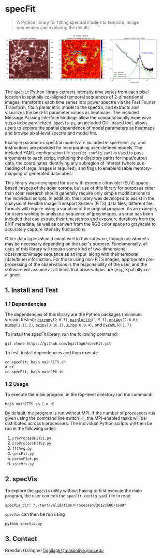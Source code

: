 # specFit

> A Python library for fitting spectral models to temporal image sequences and exploring the results 

![Example Image](https://github.com/bgallag6/specFit/blob/master/images/exampleImage1B.png)

The `specFit` Python library extracts intensity time series from each pixel location in spatially co-aligned temporal sequences of 2-dimensional images, transforms each time series into power spectra via the Fast Fourier Transform, fits a parametric model to the spectra, and extracts and visualizes the best-fit parameter values as heatmaps.  The included Message Passing Interface bindings allow the computationally expensive steps to be parallelized. `specVis.py`, an included GUI-based tool, allows users to explore the spatial dependence of model parameters as heatmaps and browse pixel-level spectra and model fits.

Example parametric spectral models are included in `specModel.py`, and instructions are provided for incorporating user-defined models.  The included YAML configuration file `specFit_config.yaml` is used to pass arguments to each script, including the directory paths for input/output data, the coordinates identifying any subregion of interest (where sub-fielding of large images is required), and flags to enable/disable memory-mapping of generated datacubes.

This library was developed for use with extreme ultraviolet (EUV) space-based images of the solar corona, but use of this library for purposes other than solar research should generally require only simple modifications to the individual scripts.  In addition, this library was developed to assist in the analysis of Flexible Image Transport System (FITS) data files; different file formats will require using a variation of the original program.  As an example, for users wishing to analyze a sequence of jpeg images, a script has been included that can extract their timestamps and exposure durations from the EXIF metadata, as well as convert from the RGB color space to grayscale to accurately capture intensity fluctuations.  

Other data types should adapt well to this software, though adjustments may be necessary depending on the user's purpose. Fundamentally, all uses of this library will require some kind of two-dimensional observation/image sequence as an input, along with their temporal (date/time) information. For those using non-FITS images, appropriate pre-processing of the observations is the responsibility of the user, and the software will assume at all times that observations are (e.g.) spatially co-aligned. 

## 1. Install and Test

### 1.1 Dependencies

The dependencies of this library are the Python packages (minimum version tested): [`astropy`](https://github.com/astropy/astropy)`(2.0.3)`, [`matplotlib`](https://github.com/matplotlib/matplotlib)`(1.5.1)`, [`mpi4py`](https://github.com/mpi4py/mpi4py)`(2.0.0)`, [`numpy`](https://github.com/numpy/numpy)`(1.11.2)`, [`scipy`](https://github.com/scipy/scipy)`(0.18.1)`, [`sunpy`](https://github.com/sunpy/sunpy)`(0.8.4)`, and [`PyYAML`](https://github.com/yaml/pyyaml)`(0.1.7)`.

To install the specFit library, run the following command:

```
git clone https://github.com/bgallag6/specFit.git
```

To test, install dependencies and then execute

```
cd specFit; bash mainFITS.sh
# or
cd specFit; bash mainJPG.sh
```

### 1.2 Usage

To execute the main program, in the top-level directory run the command:

```
bash mainFITS.sh [-n N]
```

By default, the program is run without MPI. If the number of processors `N` is given using the command line switch `-n`, the MPI-enabled tasks will be distributed across `N` processors.  The individual Python scripts will then be run in the following order:

1. `preProcessFITS1.py`
2. `preProcessFITS2.py`
3. `fftAvg.py`
4. `specFit.py`
5. `paramPlot.py`
6. `specVis.py`

## 2. specVis

To explore the `specVis` utility without having to first execute the main program, the user can edit the `specFit_config.yaml` file to read:
```
specVis_dir: "./test/validation/Processed/20120606/1600"
```
`specVis` can then be run using

```
python specVis.py
```

## 3. Contact

Brendan Gallagher <bgallag6@masonlive.gmu.edu>
